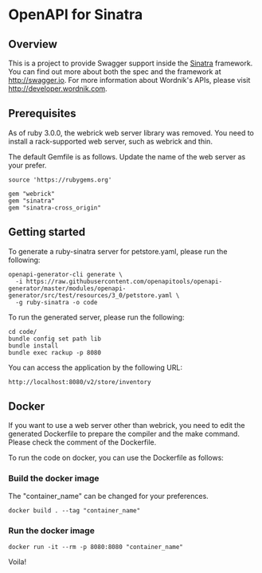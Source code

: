 # OpenAPI for Sinatra

## Overview
This is a project to provide Swagger support inside the [Sinatra](http://www.sinatrarb.com/) framework.  You can find
out more about both the spec and the framework at http://swagger.io.  For more information about 
Wordnik's APIs, please visit http://developer.wordnik.com.

## Prerequisites
As of ruby 3.0.0, the webrick web server library was removed.
You need to install a rack-supported web server, such as webrick and thin.

The default Gemfile is as follows. 
Update the name of the web server as your prefer.

```
source 'https://rubygems.org'

gem "webrick"
gem "sinatra"
gem "sinatra-cross_origin"
```

## Getting started
To generate a ruby-sinatra server for petstore.yaml, please run the following:

```
openapi-generator-cli generate \
  -i https://raw.githubusercontent.com/openapitools/openapi-generator/master/modules/openapi-generator/src/test/resources/3_0/petstore.yaml \
  -g ruby-sinatra -o code
```

To run the generated server, please run the following:

```
cd code/
bundle config set path lib
bundle install 
bundle exec rackup -p 8080
```

You can access the application by the following URL:

```
http://localhost:8080/v2/store/inventory
```

## Docker
If you want to use a web server other than webrick, you need to edit the generated Dockerfile to prepare the compiler and the make command. Please check the comment of the Dockerfile.

To run the code on docker, you can use the Dockerfile as follows:

### Build the docker image
The "container_name" can be changed for your preferences.

```
docker build . --tag "container_name"
```

### Run the docker image

```
docker run -it --rm -p 8080:8080 "container_name"
```

Voila!
